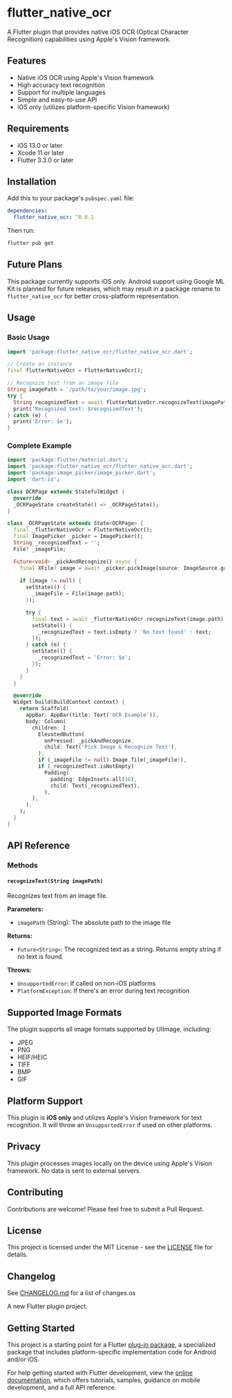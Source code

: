 # flutter_native_ocr

A Flutter plugin that provides native iOS OCR (Optical Character Recognition) capabilities using Apple's Vision framework.

## Features

- Native iOS OCR using Apple's Vision framework
- High accuracy text recognition
- Support for multiple languages
- Simple and easy-to-use API
- iOS only (utilizes platform-specific Vision framework)

## Requirements

- iOS 13.0 or later
- Xcode 11 or later
- Flutter 3.3.0 or later

## Installation

Add this to your package's `pubspec.yaml` file:

```yaml
dependencies:
  flutter_native_ocr: ^0.0.1
```

Then run:

```bash
flutter pub get
```

## Future Plans

This package currently supports iOS only. Android support using Google ML Kit is planned for future releases, which may result in a package rename to `flutter_native_ocr` for better cross-platform representation.

## Usage

### Basic Usage

```dart
import 'package:flutter_native_ocr/flutter_native_ocr.dart';

// Create an instance
final flutterNativeOcr = FlutterNativeOcr();

// Recognize text from an image file
String imagePath = '/path/to/your/image.jpg';
try {
  String recognizedText = await flutterNativeOcr.recognizeText(imagePath);
  print('Recognized text: $recognizedText');
} catch (e) {
  print('Error: $e');
}
```

### Complete Example

```dart
import 'package:flutter/material.dart';
import 'package:flutter_native_ocr/flutter_native_ocr.dart';
import 'package:image_picker/image_picker.dart';
import 'dart:io';

class OCRPage extends StatefulWidget {
  @override
  _OCRPageState createState() => _OCRPageState();
}

class _OCRPageState extends State<OCRPage> {
  final _flutterNativeOcr = FlutterNativeOcr();
  final ImagePicker _picker = ImagePicker();
  String _recognizedText = '';
  File? _imageFile;

  Future<void> _pickAndRecognize() async {
    final XFile? image = await _picker.pickImage(source: ImageSource.gallery);
    
    if (image != null) {
      setState(() {
        _imageFile = File(image.path);
      });

      try {
        final text = await _flutterNativeOcr.recognizeText(image.path);
        setState(() {
          _recognizedText = text.isEmpty ? 'No text found' : text;
        });
      } catch (e) {
        setState(() {
          _recognizedText = 'Error: $e';
        });
      }
    }
  }

  @override
  Widget build(BuildContext context) {
    return Scaffold(
      appBar: AppBar(title: Text('OCR Example')),
      body: Column(
        children: [
          ElevatedButton(
            onPressed: _pickAndRecognize,
            child: Text('Pick Image & Recognize Text'),
          ),
          if (_imageFile != null) Image.file(_imageFile!),
          if (_recognizedText.isNotEmpty)
            Padding(
              padding: EdgeInsets.all(16),
              child: Text(_recognizedText),
            ),
        ],
      ),
    );
  }
}
```

## API Reference

### Methods

#### `recognizeText(String imagePath)`

Recognizes text from an image file.

**Parameters:**
- `imagePath` (String): The absolute path to the image file

**Returns:**
- `Future<String>`: The recognized text as a string. Returns empty string if no text is found.

**Throws:**
- `UnsupportedError`: If called on non-iOS platforms
- `PlatformException`: If there's an error during text recognition

## Supported Image Formats

The plugin supports all image formats supported by UIImage, including:
- JPEG
- PNG
- HEIF/HEIC
- TIFF
- BMP
- GIF

## Platform Support

This plugin is **iOS only** and utilizes Apple's Vision framework for text recognition. It will throw an `UnsupportedError` if used on other platforms.

## Privacy

This plugin processes images locally on the device using Apple's Vision framework. No data is sent to external servers.

## Contributing

Contributions are welcome! Please feel free to submit a Pull Request.

## License

This project is licensed under the MIT License - see the [LICENSE](LICENSE) file for details.

## Changelog

See [CHANGELOG.md](CHANGELOG.md) for a list of changes.os

A new Flutter plugin project.

## Getting Started

This project is a starting point for a Flutter
[plug-in package](https://flutter.dev/to/develop-plugins),
a specialized package that includes platform-specific implementation code for
Android and/or iOS.

For help getting started with Flutter development, view the
[online documentation](https://docs.flutter.dev), which offers tutorials,
samples, guidance on mobile development, and a full API reference.

